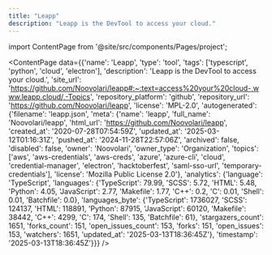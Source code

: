```yaml
---
title: "Leapp"
description: "Leapp is the DevTool to access your cloud."
---
```

import ContentPage from '@site/src/components/Pages/project';

<ContentPage
    data={{'name': 'Leapp', 'type': 'tool', 'tags': ['typescript', 'python', 'cloud', 'electron'], 'description': 'Leapp is the DevTool to access your cloud.', 'site_url': 'https://github.com/Noovolari/leapp#:~:text=access%20your%20cloud-,www.leapp.cloud/,-Topics', 'repository_platform': 'github', 'repository_url': 'https://github.com/Noovolari/leapp', 'license': 'MPL-2.0', 'autogenerated': {'filename': 'leapp.json', 'meta': {'name': 'leapp', 'full_name': 'Noovolari/leapp', 'html_url': 'https://github.com/Noovolari/leapp', 'created_at': '2020-07-28T07:54:59Z', 'updated_at': '2025-03-12T01:16:31Z', 'pushed_at': '2024-11-28T22:57:06Z', 'archived': false, 'disabled': false, 'owner': 'Noovolari', 'owner_type': 'Organization', 'topics': ['aws', 'aws-credentials', 'aws-creds', 'azure', 'azure-cli', 'cloud', 'credential-manager', 'electron', 'hacktoberfest', 'saml-sso-url', 'temporary-credentials'], 'license': 'Mozilla Public License 2.0'}, 'analytics': {'language': 'TypeScript', 'languages': {'TypeScript': 79.99, 'SCSS': 5.72, 'HTML': 5.48, 'Python': 4.05, 'JavaScript': 2.77, 'Makefile': 1.77, 'C++': 0.2, 'C': 0.01, 'Shell': 0.01, 'Batchfile': 0.0}, 'languages_byte': {'TypeScript': 1736027, 'SCSS': 124137, 'HTML': 118891, 'Python': 87915, 'JavaScript': 60120, 'Makefile': 38442, 'C++': 4299, 'C': 174, 'Shell': 135, 'Batchfile': 61}, 'stargazers_count': 1651, 'forks_count': 151, 'open_issues_count': 153, 'forks': 151, 'open_issues': 153, 'watchers': 1651, 'updated_at': '2025-03-13T18:36:45Z'}, 'timestamp': '2025-03-13T18:36:45Z'}}}
/>
